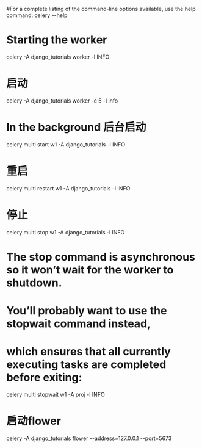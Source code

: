 #For a complete listing of the command-line options available, use the help command:
celery --help

# Starting the worker
celery -A django_tutorials worker -l INFO

# 启动
celery -A django_tutorials worker -c 5 -l info
# In the background 后台启动
celery multi start w1 -A django_tutorials -l INFO
# 重启
celery  multi restart w1 -A django_tutorials -l INFO
# 停止
celery multi stop w1 -A django_tutorials -l INFO

# The stop command is asynchronous so it won’t wait for the worker to shutdown.
# You’ll probably want to use the stopwait command instead,
# which ensures that all currently executing tasks are completed before exiting:
celery multi stopwait w1 -A proj -l INFO

# 启动flower
celery -A django_tutorials flower  --address=127.0.0.1 --port=5673
